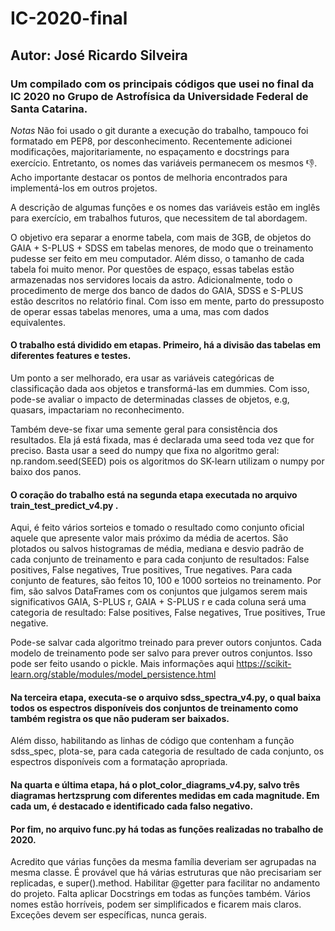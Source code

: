 # IC-2020-final

## Autor: José Ricardo Silveira

### Um compilado com os principais códigos que usei no final da IC 2020 no Grupo de Astrofísica da Universidade Federal de Santa Catarina.

*Notas* Não foi usado o git durante a execução do trabalho, tampouco foi formatado em PEP8, por desconhecimento. Recentemente adicionei modificações, majoritariamente, no espaçamento e docstrings para exercício. Entretanto, os nomes das variáveis permanecem os mesmos 👎.
 Acho importante destacar os pontos de melhoria encontrados para implementá-los em outros projetos.
 
A descrição de algumas funções e os nomes das variáveis estão em inglês para exercício, em trabalhos futuros, que necessitem de tal abordagem.

O objetivo era separar a enorme tabela, com mais de 3GB, de objetos do GAIA + S-PLUS + SDSS em tabelas menores, de modo que o treinamento pudesse ser feito em meu computador. Além disso, o tamanho de cada tabela foi muito menor. Por questões de espaço, essas tabelas estão armazenadas nos servidores locais da astro. Adicionalmente, todo o procedimento de merge dos banco de dados do GAIA, SDSS e S-PLUS estão descritos no relatório final. Com isso em mente, parto do pressuposto de operar essas tabelas menores, uma a uma, mas com dados equivalentes.

#### O trabalho está dividido em etapas. Primeiro, há a divisão das tabelas em diferentes features e testes.
  
  Um ponto a ser melhorado, era usar as variáveis categóricas de classificação dada aos objetos e transformá-las em dummies. Com isso, pode-se avaliar o impacto de determinadas classes de objetos, e.g, quasars, impactariam no reconhecimento.
  
  Também deve-se fixar uma semente geral para consistência dos resultados. Ela já está fixada, mas é declarada uma seed toda vez que for preciso. Basta usar a seed do numpy que fixa no algoritmo geral: np.random.seed(SEED) pois os algoritmos do SK-learn utilizam o numpy por baixo dos panos.

#### O coração do trabalho está na segunda etapa executada no arquivo train_test_predict_v4.py .

Aqui, é feito vários sorteios e tomado o resultado como conjunto oficial aquele que apresente valor mais próximo da média de acertos. São plotados ou salvos histogramas de média, mediana e desvio padrão de cada conjunto de treinamento e para cada conjunto de resultados: False positives, False negatives, True positives, True negatives. Para cada conjunto de features, são feitos 10, 100 e 1000 sorteios no treinamento. Por fim, são salvos DataFrames com os conjuntos que julgamos serem mais significativos GAIA, S-PLUS r, GAIA + S-PLUS r e cada coluna será uma categoria de resultado: False positives, False negatives, True positives, True negative.
  
  Pode-se salvar cada algoritmo treinado para prever outors conjuntos. Cada modelo de treinamento pode ser salvo para prever outros conjuntos. Isso pode ser feito usando o pickle. Mais informações aqui https://scikit-learn.org/stable/modules/model_persistence.html
  
#### Na terceira etapa, executa-se o arquivo sdss_spectra_v4.py, o qual baixa todos os espectros disponíveis dos conjuntos de treinamento como também registra os que não puderam ser baixados.

Além disso, habilitando as linhas de código que contenham a função sdss_spec, plota-se, para cada categoria de resultado de cada conjunto, os espectros disponíveis com a formatação apropriada. 

#### Na quarta e última etapa, há o plot_color_diagrams_v4.py, salvo três diagramas hertzsprung com diferentes medidas em cada magnitude. Em cada um, é destacado e identificado cada falso negativo.

#### Por fim, no arquivo func.py há todas as funções realizadas no trabalho de 2020.

  Acredito que várias funções da mesma família deveriam ser agrupadas na mesma classe. É provável que há várias estruturas que não precisariam ser replicadas, e super().method. Habilitar @getter para facilitar no andamento do projeto.
  Falta aplicar Docstrings em todas as funções também. 
  Vários nomes estão horríveis, podem ser simplificados e ficarem mais claros.
  Exceções devem ser específicas, nunca gerais.
  
